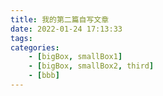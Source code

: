 ```yaml
---
title: 我的第二篇自写文章
date: 2022-01-24 17:13:33
tags:
categories:
	- [bigBox, smallBox1]
	- [bigBox, smallBox2, third]
	- [bbb]
---
```

